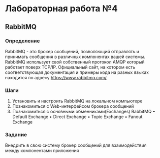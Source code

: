 # Лабораторная работа №4
## RabbitMQ

### Определение
RabbitMQ - это брокер сообщений, позволяющий отправлять и принимать сообщения в различных компонентах вашей системы. RabbitMQ использует свой собственный протокол AMQP который работает поверх TCP/IP. Официальный сайт, на котором есть соответствующая документация и примеры кода на разных языках находится по адресу https://www.rabbitmq.com/

### Шаги
1)	Установить и настроить RabbitMQ на локальном компьютере
2)	Познакомиться с Web-интерфейсом брокера сообщений
3)	Познакомиться с основными обменниками(Exchanges) RabbitMQ
•	 Default Exchange
•	 Direct Exchange
•	 Topic Exchange
•	 Fanout Exchange

### Задание
Внедрить в свою систему брокер сообщений для взаимодействия между компонентами приложения

